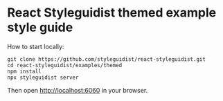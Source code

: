 # React Styleguidist themed example style guide

How to start locally:

```
git clone https://github.com/styleguidist/react-styleguidist.git
cd react-styleguidist/examples/themed
npm install
npx styleguidist server
```

Then open [http://localhost:6060](http://localhost:6060) in your browser.
